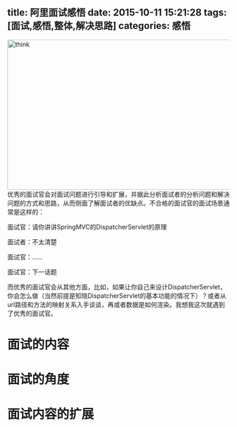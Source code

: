 title: 阿里面试感悟
date: 2015-10-11 15:21:28
tags: [面试,感悟,整体,解决思路]
categories: 感悟
---
<img src="/img/ali_think.jpg" alt="think" width="600" height="340" />
优秀的面试官会对面试问题进行引导和扩展，并据此分析面试者的分析问题和解决问题的方式和思路，从而侧面了解面试者的优缺点。不合格的面试官的面试场景通常是这样的：

面试官：请你讲讲SpringMVC的DispatcherServlet的原理

面试者：不太清楚

面试官：……

面试官：下一话题
<!--more-->
而优秀的面试官会从其他方面，比如，如果让你自己来设计DispatcherServlet，你会怎么做（当然前提是知晓DispatcherServlet的基本功能的情况下）？或者从url路径和方法的映射关系入手谈谈，再或者数据是如何渲染。我想我这次就遇到了优秀的面试官。

# 面试的内容

# 面试的角度

# 面试内容的扩展



